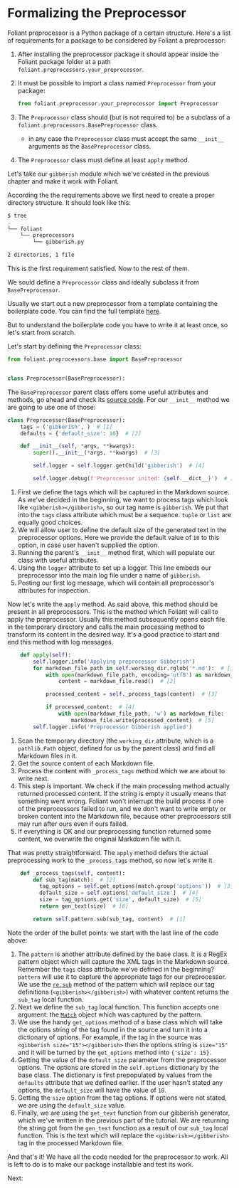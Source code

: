 # Formalizing the Preprocessor

Foliant preprocessor is a Python package of a certain structure. Here's a list of requirements for a package to be considered by Foliant a preprocessor:

1. After installing the preprocessor package it should appear inside the Foliant package folder at a path `foliant.preprocessors.your_preprocessor`.
2. It must be possible to import a class named `Preprocessor` from your package:

    ```python
    from foliant.preprocessor.your_preprocessor import Preprocessor
    ```

3. The `Preprocessor` class should (but is not required to) be a subclass of a `foliant.preprocessors.BasePreprocessor` class.
    * in any case the `Preprocessor` class must accept the same `__init__` arguments as the `BasePreprocessor` class.
4. The `Preprocessor` class must define at least `apply` method.


Let's take our `gibberish` module which we've created in the previous chapter and make it work with Foliant.

According the the requirements above we first need to create a proper directory structure. It should look like this:

```bash
$ tree
.
└── foliant
    └── preprocessors
        └── gibberish.py

2 directories, 1 file
```

This is the first requirement satisfied. Now to the rest of them.

We sould define a `Preprocessor` class and ideally subclass it from `BasePreprocessor`.

Usually we start out a new preprocessor from a template containing the boilerplate code. You can find the full template [here](https://github.com/foliant-docs/foliantcontrib.templates.preprocessor/blob/develop/foliant/cli/init/templates/preprocessor/foliant/preprocessors/%24slug.py).

But to understand the boilerplate code you have to write it at least once, so let's start from scratch.

Let's start by defining the `Preprocessor` class:

```python
from foliant.preprocessors.base import BasePreprocessor


class Preprocessor(BasePreprocessor):
```

The `BasePreprocessor` parent class offers some useful attributes and methods, go ahead and check its [source code](https://github.com/foliant-docs/foliant/blob/develop/foliant/preprocessors/base.py). For our `__init__` method we are going to use one of those:


```python
class Preprocessor(BasePreprocessor):
    tags = ('gibberish', )  # [1]
    defaults = {'default_size': 10}  # [2]

    def __init__(self, *args, **kwargs):
        super().__init__(*args, **kwargs)  # [3]

        self.logger = self.logger.getChild('gibberish')  # [4]

        self.logger.debug(f'Preprocessor inited: {self.__dict__}')  # [5]
```

1. First we define the tags which will be captured in the Markdown source. As we've decided in the beginning, we want to process tags which look like `<gibberish></gibberish>`, so our tag name is `gibberish`. We put that into the `tags` class attribute which must be a sequence. `tuple` or `list` are equally good choices.
1. We will allow user to define the default size of the generated text in the preprocessor options. Here we provide the default value of `10` to this option, in case user haven't supplied the option.
1. Running the parent's `__init__` method first, which will populate our class with useful attributes.
1. Using the `logger` attribute to set up a logger. This line embeds our preprocessor into the main log file under a name of `gibberish`.
1. Posting our first log message, which will contain all preprocessor's attributes for inspection.

Now let's write the `apply` method. As said above, this method should be present in all preprocessors. This is the method which Foliant will call to apply the preprocessor. Usually this method subsequently opens each file in the temporary directory and calls the main processing method to transform its content in the desired way. It's a good practice to start and end this method with log messages.

```python
    def apply(self):
        self.logger.info('Applying preprocessor Gibberish')
        for markdown_file_path in self.working_dir.rglob('*.md'):  # [1]
            with open(markdown_file_path, encoding='utf8') as markdown_file:
                content = markdown_file.read()  # [2]

            processed_content = self._process_tags(content)  # [3]

            if processed_content:  # [4]
                with open(markdown_file_path, 'w') as markdown_file:
                    markdown_file.write(processed_content)  # [5]
        self.logger.info('Preprocessor Gibberish applied')
```

1. Scan the temporary directory (the `working_dir` attribute, which is a `pathlib.Path` object, defined for us by the parent class) and find all Markdown files in it.
2. Get the source content of each Markdown file.
3. Process the content with `_process_tags` method which we are about to write next.
4. This step is important. We check if the main processing method actually returned processed content. If the string is empty it usually means that something went wrong. Foliant won't interrupt the build process if one of the preprocessors failed to run, and we don't want to write empty or broken content into the Markdown file, because other preprocessors still may run after ours even if ours failed.
5. If everything is OK and our preprocessing function returned some content, we overwrite the original Markdown file with it.

That was pretty straightforward. The `apply` method defers the actual preprocessing work to the `_process_tags` method, so now let's write it.

```python
    def _process_tags(self, content):
        def sub_tag(match):  # [2]
          tag_options = self.get_options(match.group('options'))  # [3]
          default_size = self.options['default_size']  # [4]
          size = tag_options.get('size', default_size)  # [5]
          return gen_text(size)  # [6]

        return self.pattern.sub(sub_tag, content)  # [1]
```

Note the order of the bullet points: we start with the last line of the code above:

1. The `pattern` is another attribute defined by the base class. It is a RegEx pattern object which will capture the XML tags in the Markdown source. Remember the `tags` class attribute we've defined in the beginning? `pattern` will use it to capture the appropriate tags for our preprocessor. We use the [`re.sub`](https://docs.python.org/3/library/re.html#re.sub) method of the pattern which will replace our tag definitions (`<gibberish></gibberish>`) with whatever content returns the `sub_tag` local function.
1. Next we define the `sub_tag` local function. This function accepts one argument: the [`Match`](https://docs.python.org/3/library/re.html#match-objects) object which was captured by the pattern.
1. We use the handy `get_options` method of a base class which will take the options string of the tag found in the source and turn it into a dictionary of options. For example, if the tag in the source was `<gibberish size="15"></gibberish>` then the options string is `size="15"` and it will be turned by the `get_options` method into `{'size': 15}`.
1. Getting the value of the `default_size` parameter from the preprocessor options. The options are stored in the `self.options` dictionary by the base class. The dictionary is first prepopulated by values from the `defaults` attribute that we defined earlier. If the user hasn't stated any options, the `default_size` will have the value of `10`.
1. Getting the `size` option from the tag options. If options were not stated, we are using the `default_size` value.
1. Finally, we are using the `get_text` function from our gibberish generator, which we've written in the previous part of the tutorial. We are returning the string got from the `gen_text` function as a result of our `sub_tag` local function. This is the text which will replace the `<gibberish></gibberish>` tag in the processed Markdown file.

And that's it! We have all the code needed for the preprocessor to work. All is left to do is to make our package installable and test its work.

Next: <link src="install.md"></link>